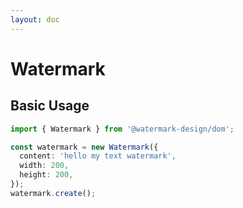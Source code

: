 ```yaml
---
layout: doc
---
```


<el-backtop></el-backtop>

# Watermark

<script setup lang="ts">
import { onMounted } from 'vue';
import { Watermark } from '@watermark-design/dom';

onMounted(() => {
})
</script>

## Basic Usage

```ts
import { Watermark } from '@watermark-design/dom';

const watermark = new Watermark({
  content: 'hello my text watermark',
  width: 200,
  height: 200,
});
watermark.create();
```

[//]: #
[//]: # '## API'
[//]: #
[//]: # '### Attributes'
[//]: #
[//]: # '| Name | Description | Type | Default |'
[//]: # '| --- | --- | --- | --- |'
[//]: # '| target | id of the html element tag | `string` | - |'
[//]: # '| api | query data source | `string` | clearbit |'
[//]: # '| queryDelay | query data delay | `number` | 500 |'
[//]: # '| placeholder | input placeholder content | `string` | 请输入企业名称或统一社会信用代码 |'
[//]: # '| clearable | show clear button | `boolean` | true |'
[//]: # '| backFill | If backFill selected item the input when using keyboard | `boolean` | true |'
[//]: # '| popupAppendToBody | whether to append Dialog itself to body | `boolean` | true |'
[//]: # '| autoFocus | auto focus | `boolean` | true |'
[//]: # '| showSubmitButton | show submit button | `boolean` | true |'
[//]: # '| submitButtonLabel | submit button label | `string` | Submit |'
[//]: # '| offsetTop | pixels to offset from input bottom | `number` | 5 |'
[//]: # '| autoFlip | auto flip | `boolean` | false |'
[//]: # '| avatarUrl | avatar url | `string` | - |'
[//]: # '| clearIcon | clear icon | `string` | <svg xmlns="http://www.w3.org/2000/svg" width="16" height="16" viewBox="0 0 24 24"><path fill="currentColor" d="M12 2C6.47 2 2 6.47 2 12s4.47 10 10 10s10-4.47 10-10S17.53 2 12 2zm5 13.59L15.59 17L12 13.41L8.41 17L7 15.59L10.59 12L7 8.41L8.41 7L12 10.59L15.59 7L17 8.41L13.41 12L17 15.59z"/></svg> |'
[//]: # '| history | history options | `HistoryOptions` | [HistoryOptions](#historyoptions) |'
[//]: #
[//]: # '### HistoryOptions'
[//]: #
[//]: # '| Name | Description | Type | Default |'
[//]: # '| --- | --- | --- | --- |'
[//]: # '| enabled | history enabled | `boolean` | true |'
[//]: # '| type | history save mode | `string` | localStorage |'
[//]: # '| key | history save key | `string` | company-history |'
[//]: # '| showClear | show clear history link | `boolean` | true |'
[//]: # '| itemIcon | history item icon | `string` | <svg xmlns="http://www.w3.org/2000/svg" width="16" height="16" viewBox="0 0 24 24"><path fill="currentColor" d="m15.1 19.37l1 1.74c-.96.44-2.01.73-3.1.84v-2.02c.74-.09 1.44-.28 2.1-.56zM4.07 13H2.05c.11 1.1.4 2.14.84 3.1l1.74-1c-.28-.66-.47-1.36-.56-2.1zM15.1 4.63l1-1.74c-.96-.44-2-.73-3.1-.84v2.02c.74.09 1.44.28 2.1.56zM19.93 11h2.02c-.11-1.1-.4-2.14-.84-3.1l-1.74 1c.28.66.47 1.36.56 2.1zM8.9 19.37l-1 1.74c.96.44 2.01.73 3.1.84v-2.02c-.74-.09-1.44-.28-2.1-.56zM11 4.07V2.05c-1.1.11-2.14.4-3.1.84l1 1.74c.66-.28 1.36-.47 2.1-.56zm7.36 3.1l1.74-1.01c-.63-.87-1.4-1.64-2.27-2.27l-1.01 1.74c.59.45 1.1.96 1.54 1.54zM4.63 8.9l-1.74-1c-.44.96-.73 2-.84 3.1h2.02c.09-.74.28-1.44.56-2.1zm15.3 4.1c-.09.74-.28 1.44-.56 2.1l1.74 1c.44-.96.73-2.01.84-3.1h-2.02zm-3.1 5.36l1.01 1.74c.87-.63 1.64-1.4 2.27-2.27l-1.74-1.01c-.45.59-.96 1.1-1.54 1.54zM7.17 5.64l-1-1.75c-.88.64-1.64 1.4-2.27 2.28l1.74 1.01a7.7 7.7 0 0 1 1.53-1.54zM5.64 16.83l-1.74 1c.63.87 1.4 1.64 2.27 2.27l1.01-1.74a7.7 7.7 0 0 1-1.54-1.53zM13 7h-2v5.41l4.29 4.29l1.41-1.41l-3.7-3.7V7z"/></svg> |'
[//]: # '| clearIcon | clear history link icon | `string` | <svg xmlns="http://www.w3.org/2000/svg" width="16" height="16" viewBox="0 0 24 24"><path fill="currentColor" d="M15 2h-3.5l-1-1h-5l-1 1H1v2h14zm1 7c-.7 0-1.37.1-2 .29V5H2v12c0 1.1.9 2 2 2h5.68A6.999 6.999 0 0 0 23 16c0-3.87-3.13-7-7-7zm-7 7c0 .34.03.67.08 1H4V7h8v3.26c-1.81 1.27-3 3.36-3 5.74zm7 5c-2.76 0-5-2.24-5-5s2.24-5 5-5s5 2.24 5 5s-2.24 5-5 5z"/><path fill="currentColor" d="M16.5 12H15v5l3.6 2.1l.8-1.2l-2.9-1.7z"/></svg> |'
[//]: #
[//]: # '### Events'
[//]: #
[//]: # '| Name | Description | Type |'
[//]: # '| --- | --- | --- |'
[//]: # '| onFetch | triggers when query data | `Function` |'
[//]: # '| onAbortFetch | triggers when abort query data | `Function` |'
[//]: # '| onSelect | triggers when a suggestion is clicked | `Function` |'
[//]: # '| onClear | triggers when the input is cleared by clicking the clear button | `Function` |'
[//]: # '| onFocus | triggers when the input focuses | `Function` |'
[//]: # '| onBlur | triggers when the input blurs | `Function` |'
[//]: # '| submitCallback | triggers when the button submit | `Function` |'
[//]: # '| onDropdownVisibleChange | triggers when the dropdown appears/disappears | `Function` |'

